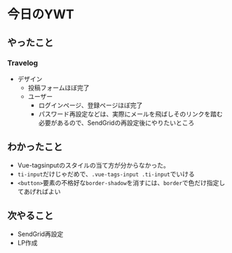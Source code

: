 # 今日のYWT

## やったこと

### Travelog

- デザイン
  - 投稿フォームほぼ完了
  - ユーザー
    - ログインページ、登録ページほぼ完了
    - パスワード再設定などは、実際にメールを飛ばしそのリンクを踏む必要があるので、SendGridの再設定後にやりたいところ

## わかったこと

- Vue-tagsinputのスタイルの当て方が分からなかった。
- `ti-input`だけじゃだめで、`.vue-tags-input .ti-input`でいける
- `<button>`要素の不格好な`border-shadow`を消すには、`border`で色だけ指定してあげればよい

## 次やること

- SendGrid再設定
- LP作成
